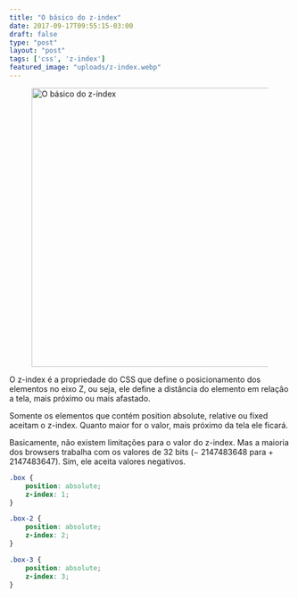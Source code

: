```yaml
---
title: "O básico do z-index"
date: 2017-09-17T09:55:15-03:00
draft: false
type: "post"
layout: "post"
tags: ['css', 'z-index']
featured_image: "uploads/z-index.webp"
---
```


<figure>
<img src="/uploads/z-index.webp" alt="O básico do z-index" width="700" height="500">
</figure>

O z-index é a propriedade do CSS que define o posicionamento dos elementos no eixo Z, ou seja, ele define a distância do elemento em relação a tela, mais próximo ou mais afastado.

Somente os elementos que contém position absolute, relative ou fixed aceitam o z-index. Quanto maior for o valor, mais próximo da tela ele ficará.

Basicamente, não existem limitações para o valor do z-index. Mas a maioria dos browsers trabalha com os valores de 32 bits (− 2147483648 para + 2147483647). Sim, ele aceita valores negativos.

```css
.box {
    position: absolute;
    z-index: 1;
}

.box-2 {
    position: absolute;
    z-index: 2;
}

.box-3 {
    position: absolute;
    z-index: 3;
}
```